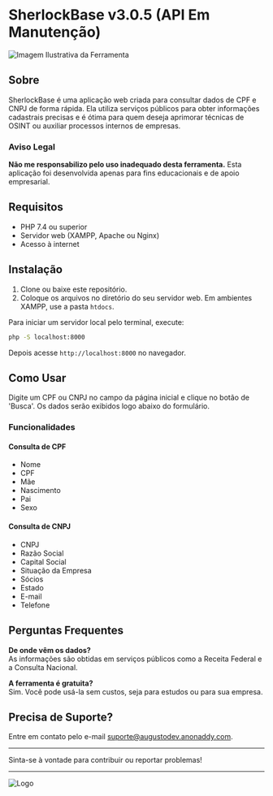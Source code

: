 # SherlockBase v3.0.5 (API Em Manutenção)

![Imagem Ilustrativa da Ferramenta](https://github.com/user-attachments/assets/33d8ad81-cf57-4a81-935d-8f8ba6b4a787)

## Sobre

SherlockBase é uma aplicação web criada para consultar dados de CPF e CNPJ de forma rápida. Ela utiliza serviços públicos para obter informações cadastrais precisas e é ótima para quem deseja aprimorar técnicas de OSINT ou auxiliar processos internos de empresas.

### Aviso Legal
**Não me responsabilizo pelo uso inadequado desta ferramenta.** Esta aplicação foi desenvolvida apenas para fins educacionais e de apoio empresarial.

## Requisitos
- PHP 7.4 ou superior
- Servidor web (XAMPP, Apache ou Nginx)
- Acesso à internet

## Instalação
1. Clone ou baixe este repositório.
2. Coloque os arquivos no diretório do seu servidor web. Em ambientes XAMPP, use a pasta `htdocs`.

Para iniciar um servidor local pelo terminal, execute:
```bash
php -S localhost:8000
```
Depois acesse `http://localhost:8000` no navegador.

## Como Usar
Digite um CPF ou CNPJ no campo da página inicial e clique no botão de 'Busca'. Os dados serão exibidos logo abaixo do formulário.

### Funcionalidades

#### Consulta de CPF
- Nome
- CPF
- Mãe
- Nascimento
- Pai
- Sexo


#### Consulta de CNPJ
- CNPJ
- Razão Social
- Capital Social
- Situação da Empresa
- Sócios
- Estado
- E-mail
- Telefone

## Perguntas Frequentes

**De onde vêm os dados?**  
As informações são obtidas em serviços públicos como a Receita Federal e a Consulta Nacional.

**A ferramenta é gratuita?**  
Sim. Você pode usá-la sem custos, seja para estudos ou para sua empresa.

## Precisa de Suporte?
Entre em contato pelo e-mail [suporte@augustodev.anonaddy.com](mailto:suporte@augustodev.anonaddy.com).

---

Sinta-se à vontade para contribuir ou reportar problemas!

---

![Logo](https://user-images.githubusercontent.com/121616883/211920003-3de2fe7e-ef41-42cc-b98c-9d6cfead41eb.png)
